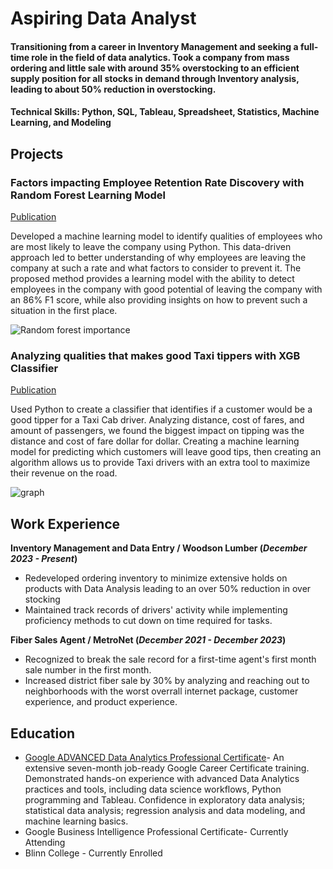 
# Aspiring Data Analyst

#### Transitioning from a career in Inventory Management and seeking a full-time role in the field of data analytics. Took a company from mass ordering and little sale with around 35% overstocking to an efficient supply position for all stocks in demand through Inventory analysis, leading to about 50% reduction in overstocking. 
#### Technical Skills: Python, SQL, Tableau, Spreadsheet, Statistics, Machine Learning, and Modeling

## Projects
### Factors impacting Employee Retention Rate Discovery with Random Forest Learning Model
[Publication](https://elijahagunbiade.github.io/HR-Salifort-Motors/)

Developed a machine learning model to identify qualities of employees who are most likely to leave the company using Python. This data-driven approach led to better understanding of why employees are leaving the company at such a rate and what factors to consider to prevent it. The proposed method provides a learning model with the ability to detect employees in the company with good potential of leaving the company with an 86% F1 score, while also providing insights on how to prevent such a situation in the first place.  

![Random forest importance](https://github.com/ElijahAgunbiade/Portfolio/assets/173221971/2dd2554d-88e1-48fd-8f84-829e2a77b3cc)

### Analyzing qualities that makes good Taxi tippers with XGB Classifier
[Publication](https://elijahagunbiade.github.io/Machine-LearningAutomatidata/)

Used Python to create a classifier that identifies if a customer would be a good tipper for a Taxi Cab driver. Analyzing distance, cost of fares, and amount of passengers, we found the biggest impact on tipping was the distance and cost of fare dollar for dollar. Creating a machine learning model for predicting which customers will leave good tips, then creating an algorithm allows us to provide Taxi drivers with an extra tool to maximize their revenue on the road. 

![graph](https://github.com/ElijahAgunbiade/Portfolio/assets/173221971/bfdf9998-cd8b-40fd-998d-676a8339a08a)

## Work Experience
**Inventory Management and Data Entry / Woodson Lumber (_December 2023 - Present_)**
- Redeveloped ordering inventory to minimize extensive holds on products with Data Analysis leading to an over 50% reduction in over stocking
- Maintained track records of drivers' activity while implementing proficiency methods to cut down on time required for tasks.

**Fiber Sales Agent / MetroNet (_December 2021 - December 2023_)**
- Recognized to break the sale record for a first-time agent's first month sale number in the first month. 
- Increased district fiber sale by 30% by analyzing and reaching out to neighborhoods with the worst overrall internet package, customer experience, and product experience.


## Education
- [Google ADVANCED Data Analytics Professional Certificate](https://github.com/ElijahAgunbiade/Portfolio/blob/main/Coursera.pdf)- An extensive seven-month job-ready Google Career Certificate training. Demonstrated hands-on experience with advanced Data Analytics practices and tools, including data science workflows, Python programming and Tableau. Confidence in exploratory data analysis; statistical data analysis; regression analysis and data modeling, and machine learning basics.
- Google Business Intelligence Professional Certificate- Currently Attending
- Blinn College - Currently Enrolled


